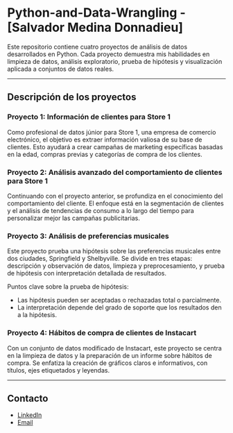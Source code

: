 # Python-and-Data-Wrangling - [Salvador Medina Donnadieu]

Este repositorio contiene cuatro proyectos de análisis de datos desarrollados en Python. Cada proyecto demuestra mis habilidades en limpieza de datos, análisis exploratorio, prueba de hipótesis y visualización aplicada a conjuntos de datos reales.

---

## Descripción de los proyectos

### Proyecto 1: Información de clientes para Store 1  
Como profesional de datos júnior para Store 1, una empresa de comercio electrónico, el objetivo es extraer información valiosa de su base de clientes. Esto ayudará a crear campañas de marketing específicas basadas en la edad, compras previas y categorías de compra de los clientes.

### Proyecto 2: Análisis avanzado del comportamiento de clientes para Store 1  
Continuando con el proyecto anterior, se profundiza en el conocimiento del comportamiento del cliente. El enfoque está en la segmentación de clientes y el análisis de tendencias de consumo a lo largo del tiempo para personalizar mejor las campañas publicitarias.

### Proyecto 3: Análisis de preferencias musicales  
Este proyecto prueba una hipótesis sobre las preferencias musicales entre dos ciudades, Springfield y Shelbyville. Se divide en tres etapas: descripción y observación de datos, limpieza y preprocesamiento, y prueba de hipótesis con interpretación detallada de resultados.

Puntos clave sobre la prueba de hipótesis:
- Las hipótesis pueden ser aceptadas o rechazadas total o parcialmente.
- La interpretación depende del grado de soporte que los resultados den a la hipótesis.

### Proyecto 4: Hábitos de compra de clientes de Instacart  
Con un conjunto de datos modificado de Instacart, este proyecto se centra en la limpieza de datos y la preparación de un informe sobre hábitos de compra. Se enfatiza la creación de gráficos claros e informativos, con títulos, ejes etiquetados y leyendas.

---

## Contacto

- [LinkedIn](https://www.linkedin.com/in/salvador-m-donnadieu)
- [Email](mailto:s.donnadieu@outlook.com)
